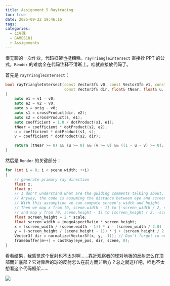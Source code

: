 ```yaml
---
title: Assignment 5 Raytracing
toc: true
date: 2025-09-22 19:46:16
tags:
categories:
  - 公开课
  - GAMES101
  - Assignments
---
```


很无聊的一次作业，代码框架也挺糟糕。`rayTriangleIntersect` 直接抄 PPT 的公式，`Render` 的难度全在代码注释不清晰上。咱就直接放代码了。

首先是 `rayTriangleIntersect`：

```cpp
bool rayTriangleIntersect(const Vector3f& v0, const Vector3f& v1, const Vector3f& v2, const Vector3f& orig,
                          const Vector3f& dir, float& tNear, float& u, float& v)
{
    auto e1 = v1 - v0;
    auto e2 = v2 - v0;
    auto s = orig - v0;
    auto s1 = crossProduct(dir, e2);
    auto s2 = crossProduct(s, e1);
    auto coefficient = 1.0 / dotProduct(s1, e1);
    tNear = coefficient * dotProduct(s2, e2);
    u = coefficient * dotProduct(s1, s);
    v = coefficient * dotProduct(s2, dir);

    return (tNear >= 0) && (u >= 0) && (v >= 0) && ((1 - u - v) >= 0);
}
```

然后是 `Render` 的关键部分：

```cpp
for (int i = 0; i < scene.width; ++i)
{
    // generate primary ray direction
    float x;
    float y;
    // I don't understand what are the guiding comments talking about.
    // Anyway, the code is assuming the distance between eye and screen is one, since abs(dir.z) == 1
    // With this assumption we can compute screen's width and height
    // Then we map x from [0, scene.width - 1] to [-screen_width / 2, screenwidth / 2]
    // and map y from [0, scene.height - 1] to [screen_height / 2, -screen_height / 2]
    float screen_height = 2 * scale;
    float screen_width = imageAspectRatio * screen_height;    
    x = (screen_width / (scene.width - 1)) * i - (screen_width / 2.0) - eye_pos.x;
    y = (-screen_height / (scene.height - 1)) * j + (screen_height / 2.0) - eye_pos.y;
    Vector3f dir = normalize(Vector3f(x, y, -1)); // Don't forget to normalize this direction!
    framebuffer[m++] = castRay(eye_pos, dir, scene, 0);
}
```

看看结果，我感觉这个反射也不太对啊……靠近观察者的球对地板的反射怎么在顶部而非底部？它对靠后的球的反射怎么在前方而非后方？总之就这样吧，咱也不太想看这个代码框架……

![](/images/learning/open-course/GAMES101/Assignments/hw5/binary.png)